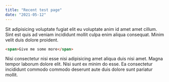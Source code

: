 ```yaml
---
title: "Recent test page"
date: "2021-05-12"
---
```


Sit adipisicing voluptate fugiat elit eu voluptate anim id amet amet cillum. Sint est quis ad veniam incididunt mollit culpa enim aliqua consequat. Minim velit duis dolore proident.

```html
<span>Give me some more</span>
```

Nisi consectetur nisi esse nisi adipisicing amet aliqua duis nisi amet. Magna tempor laborum dolore elit. Nisi sunt ex minim do esse. Ea consectetur incididunt commodo commodo deserunt aute duis dolore sunt pariatur mollit.
